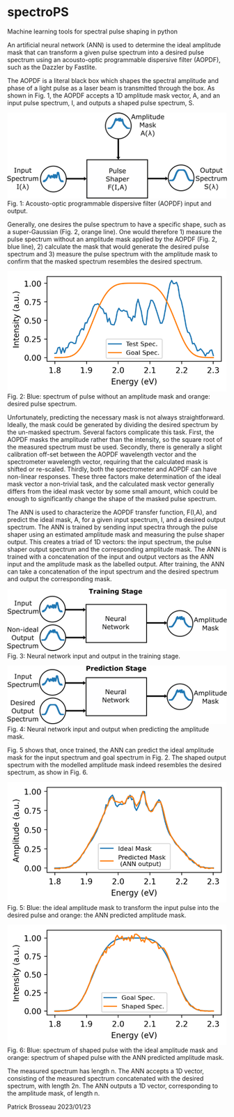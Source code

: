 # spectroPS
Machine learning tools for spectral pulse shaping in python

An artificial neural network (ANN) is used to determine the ideal amplitude mask that can transform a given pulse spectrum into a desired pulse 
spectrum using an acousto-optic programmable dispersive filter (AOPDF), such as the Dazzler by Fastlite.

The AOPDF is a literal black box which shapes the spectral amplitude and phase of a light pulse as a laser beam is transmitted
through the box. As shown in Fig. 1, the AOPDF accepts a 1D amplitude mask vector, A, and an input pulse spectrum, I, and outputs a shaped pulse spectrum, S.

![alt text](https://github.com/pbrosseau/spectroPS/blob/main/spectroPS_pulse_shaper_diagram.png?raw=true)
 <br />Fig. 1: Acousto-optic programmable dispersive filter (AOPDF) input and output.

Generally, one desires the pulse spectrum to have a specific shape, such as a super-Gaussian (Fig. 2, orange line). One would therefore 1) measure the
pulse spectrum without an amplitude mask applied by the AOPDF (Fig. 2, blue line), 2) calculate the mask that would generate the desired pulse spectrum and 3) measure the pulse spectrum with the amplitude mask to confirm that the masked spectrum resembles the desired spectrum.

![alt text](https://github.com/pbrosseau/spectroPS/blob/main/spectroPS_test_goal.png?raw=true)
 <br />Fig. 2: Blue: spectrum of pulse without an amplitude mask and orange: desired pulse spectrum.

Unfortunately, predicting the necessary mask is not always straightforward. Ideally, the mask could be generated by dividing the desired
spectrum by the un-masked spectrum. Several factors complicate this task. First, the AOPDF masks the amplitude rather than the intensity, 
so the square root of the measured spectrum must be used. Secondly, there is generally a slight calibration off-set between the AOPDF 
wavelength vector and the spectrometer wavelength vector, requiring that the calculated mask is shifted or re-scaled. Thirdly, both the 
spectrometer and AOPDF can have non-linear responses. These three factors make determination of the ideal mask vector a non-trivial task, 
and the calculated mask vector generally differs from the ideal mask vector by some small amount, which could be enough to significantly 
change the shape of the masked pulse spectrum.

The ANN is used to characterize the AOPDF transfer function, F(I,A), and predict the ideal mask, A, for a given input spectrum, I, and a desired output spectrum. The ANN is trained by sending input spectra through the pulse shaper using an estimated amplitude mask and measuring the pulse shaper output. This creates a triad of 1D vectors: the input spectrum, the pulse shaper output spectrum and the corresponding amplitude mask. The ANN is trained with a concatenation of the input and output vectors as the ANN input and the amplitude mask as the labelled output. After training, the ANN can take a concatenation of the input spectrum and the desired spectrum and output the corresponding mask.

![alt text](https://github.com/pbrosseau/spectroPS/blob/main/spectroPS_NN_diagram.png?raw=true)
 <br />Fig. 3: Neural network input and output in the training stage.
 
 ![alt text](https://github.com/pbrosseau/spectroPS/blob/main/spectroPS_NN_diagram_prediction.png?raw=true)
 <br />Fig. 4: Neural network input and output when predicting the amplitude mask.

Fig. 5 shows that, once trained, the ANN can predict the ideal amplitude mask for the input spectrum and goal spectrum in Fig. 2.
The shaped output spectrum with the modelled amplitude mask indeed resembles the desired spectrum, as show in Fig. 6.

![alt text](https://github.com/pbrosseau/spectroPS/blob/main/spectroPS_masks.png?raw=true)
 <br />Fig. 5: Blue: the ideal amplitude mask to transform the input pulse into the desired pulse and orange: the ANN predicted amplitude mask.

![alt text](https://github.com/pbrosseau/spectroPS/blob/main/spectroPS_predicted_goal.png?raw=true)
 <br />Fig. 6: Blue: spectrum of shaped pulse with the ideal amplitude mask and orange: spectrum of shaped pulse with the ANN predicted amplitude mask.

The measured spectrum has length n. The ANN accepts a 1D vector, consisting of the measured spectrum concatenated with the desired spectrum, 
with length 2n. The ANN outputs a 1D vector, corresponding to the amplitude mask, of length n.

Patrick Brosseau 2023/01/23
